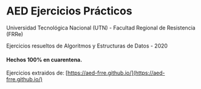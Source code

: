 # AED Ejercicios Prácticos
Universidad Tecnológica Nacional (UTN) - Facultad Regional de Resistencia (FRRe)

Ejercicios resueltos de Algoritmos y Estructuras de Datos - 2020 

#### Hechos 100% en cuarentena. 
Ejercicios extraidos de: [https://aed-frre.github.io/](https://aed-frre.github.io/)

